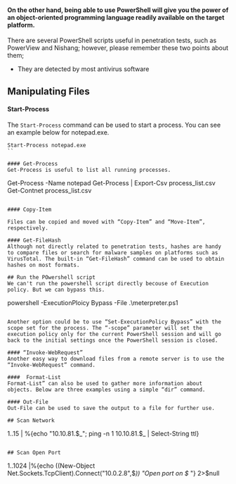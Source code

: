 #### On the other hand, being able to use PowerShell will give you the power of an object-oriented programming language readily available on the target platform.

There are several PowerShell scripts useful in penetration tests, such as PowerView and Nishang; however, please remember these two points about them;

* They are detected by most antivirus software

## Manipulating Files

#### Start-Process

The ` Start-Process ` command can be used to start a process. You can see an example below for notepad.exe.

```
Start-Process notepad.exe
``

#### Get-Process
Get-Process is useful to list all running processes.
```
Get-Process -Name notepad
Get-Process | Export-Csv process_list.csv
Get-Contnet process_list.csv
```

#### Copy-Item

Files can be copied and moved with “Copy-Item” and “Move-Item”, respectively.

#### Get-FileHash
Although not directly related to penetration tests, hashes are handy to compare files or search for malware samples on platforms such as VirusTotal. The built-in “Get-FileHash” command can be used to obtain hashes on most formats.

## Run the POwershell script 
We can't run the powershell script directly becouse of Execution policy. But we can bypass this. 
```
powershell -ExecutionPloicy Bypass -File .\meterpreter.ps1
```

Another option could be to use “Set-ExecutionPolicy Bypass” with the scope set for the process. The “-scope” parameter will set the execution policy only for the current PowerShell session and will go back to the initial settings once the PowerShell session is closed.

#### “Invoke-WebRequest”
Another easy way to download files from a remote server is to use the “Invoke-WebRequest” command.

####  Format-List
Format-List” can also be used to gather more information about objects. Below are three examples using a simple “dir” command.

#### Out-File
Out-File can be used to save the output to a file for further use.

## Scan Network 
```
 1..15 | %{echo "10.10.81.$_"; ping -n 1 10.10.81.$_ | Select-String ttl}
```

## Scan Open Port 
```
1..1024 |%{echo ((New-Object Net.Sockets.TcpClient).Connect("10.0.2.8",$_)) "Open port on $_ "} 2>$null
```
